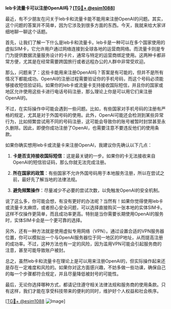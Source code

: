 **leb卡流量卡可以注册OpenAI吗？[[TG💪+ @esim1088](https://t.me/s/esim1088)]**

最近，有不少朋友在问关于leb卡和流量卡能不能用来注册OpenAI的问题。其实，这个问题的答案并不简单，因为它涉及到很多方面的东西。今天，我就来给大家详细地聊一聊这个话题。

首先，让我们了解一下什么是leb卡和流量卡。leb卡是一种可以在多个国家使用的虚拟SIM卡，它允许用户通过网络连接到全球各地的运营商网络。而流量卡则是专门为提供数据流量服务设计的卡片，通常与特定的运营商绑定使用。这两种卡都非常方便，尤其是在经常需要跨国旅行或者远程办公的人群中非常受欢迎。

那么，问题来了：这些卡能用来注册OpenAI吗？答案是有可能的，但并不是所有情况下都能成功。OpenAI的注册过程需要验证你的手机号码，而这个号码必须能够接收短信验证码。如果你的leb卡或流量卡支持接收国际短信，并且你的国家或地区允许使用这些卡进行电话号码注册，那么理论上你是可以用它们来注册OpenAI的。

不过，在实际操作中可能会遇到一些问题。比如，有些国家对手机号码的注册有严格的规定，尤其是对于外国号码的使用。此外，OpenAI可能还会检测到某些异常行为，比如频繁尝试用不同的号码注册，这可能会导致你的账号被暂时封禁甚至永久删除。因此，即便你成功注册了OpenAI，也需要注意不要违反他们的使用条款。

如果你确实想用leb卡或流量卡来注册OpenAI，我建议你先确认以下几点：

1. **卡是否支持接收国际短信**：这是最关键的一步。如果你的卡无法接收来自OpenAI的短信验证码，那么你就无法完成注册。
   
2. **所在国家的政策**：有些国家不允许外国号码用于本地服务注册，所以在尝试之前，最好先了解当地的法律法规。

3. **避免频繁操作**：尽量减少不必要的尝试次数，以免触发OpenAI的安全机制。

说了这么多，你可能会想，有没有更好的办法呢？当然有！如果你觉得使用leb卡或流量卡太麻烦，或者担心安全问题，可以选择直接购买一张本地的实体SIM卡。这样不仅操作更简单，而且成功率更高。特别是当你需要长期使用OpenAI的服务时，实体SIM卡会是一个更可靠的选择。

另外，还有一种方法就是使用虚拟专用网络（VPN）。通过设置合适的VPN服务器位置，你可以模拟出一个与OpenAI服务器位于同一地区的IP地址，从而提高注册的成功率。不过，这种方法也有一定的风险，因为滥用VPN可能会引起服务商的注意，甚至可能导致账户被封。

总之，虽然leb卡和流量卡在理论上是可以用来注册OpenAI的，但实际操作起来还是存在一定难度和风险的。如果你对这方面感兴趣，不妨多做一些功课，确保自己的每一个步骤都符合规定，并且尽量降低被封号的可能性。

最后，无论你选择哪种方式，都请记住遵守相关法律法规和服务商的使用条款。只有这样，我们才能在享受科技带来的便利的同时，维护好个人权益和社会秩序。

[[TG💪+ @esim1088](https://t.me/s/esim1088) ![Image](https://i.postimg.cc/4NQfJmqS/Snipaste-2025-05-13-00-14-12.png)]
